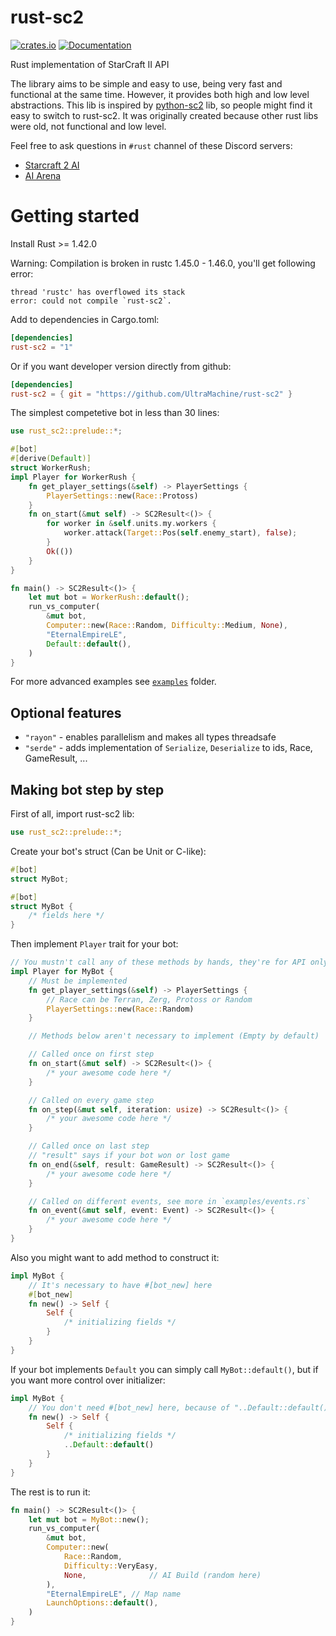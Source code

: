 # rust-sc2
[![crates.io](https://img.shields.io/crates/v/rust-sc2.svg)](https://crates.io/crates/rust-sc2)
[![Documentation](https://docs.rs/rust-sc2/badge.svg)](https://docs.rs/rust-sc2)

Rust implementation of StarCraft II API

The library aims to be simple and easy to use, being very fast and functional at the same time. However, it provides both high and low level abstractions. This lib is inspired by [python-sc2](https://github.com/BurnySc2/python-sc2) lib, so people might find it easy to switch to rust-sc2. It was originally created because other rust libs were old, not functional and low level.

Feel free to ask questions in `#rust` channel of these Discord servers:
- [Starcraft 2 AI](https://discord.gg/Emm5Ztz)
- [AI Arena](https://discord.gg/yDBzbtC)

# Getting started
Install Rust >= 1.42.0

Warning: Compilation is broken in rustc 1.45.0 - 1.46.0, you'll get following error:
```
thread 'rustc' has overflowed its stack
error: could not compile `rust-sc2`.
```

Add to dependencies in Cargo.toml:
```toml
[dependencies]
rust-sc2 = "1"
```
Or if you want developer version directly from github:
```toml
[dependencies]
rust-sc2 = { git = "https://github.com/UltraMachine/rust-sc2" }
```

The simplest competetive bot in less than 30 lines:
```rust
use rust_sc2::prelude::*;

#[bot]
#[derive(Default)]
struct WorkerRush;
impl Player for WorkerRush {
    fn get_player_settings(&self) -> PlayerSettings {
        PlayerSettings::new(Race::Protoss)
    }
    fn on_start(&mut self) -> SC2Result<()> {
        for worker in &self.units.my.workers {
            worker.attack(Target::Pos(self.enemy_start), false);
        }
        Ok(())
    }
}

fn main() -> SC2Result<()> {
    let mut bot = WorkerRush::default();
    run_vs_computer(
        &mut bot,
        Computer::new(Race::Random, Difficulty::Medium, None),
        "EternalEmpireLE",
        Default::default(),
    )
}
```

For more advanced examples see [`examples`](https://github.com/UltraMachine/rust-sc2/tree/master/examples) folder.

## Optional features
- `"rayon"` - enables parallelism and makes all types threadsafe
- `"serde"` - adds implementation of `Serialize`, `Deserialize` to ids, Race, GameResult, ...

## Making bot step by step
First of all, import rust-sc2 lib:
```rust
use rust_sc2::prelude::*;
```
Create your bot's struct (Can be Unit or C-like):
```rust
#[bot]
struct MyBot;
```
```rust
#[bot]
struct MyBot {
    /* fields here */
}
```
Then implement `Player` trait for your bot:
```rust
// You mustn't call any of these methods by hands, they're for API only
impl Player for MyBot {
    // Must be implemented
    fn get_player_settings(&self) -> PlayerSettings {
        // Race can be Terran, Zerg, Protoss or Random
        PlayerSettings::new(Race::Random)
    }

    // Methods below aren't necessary to implement (Empty by default)

    // Called once on first step
    fn on_start(&mut self) -> SC2Result<()> {
        /* your awesome code here */
    }

    // Called on every game step
    fn on_step(&mut self, iteration: usize) -> SC2Result<()> {
        /* your awesome code here */
    }

    // Called once on last step
    // "result" says if your bot won or lost game
    fn on_end(&self, result: GameResult) -> SC2Result<()> {
        /* your awesome code here */
    }

    // Called on different events, see more in `examples/events.rs`
    fn on_event(&mut self, event: Event) -> SC2Result<()> {
        /* your awesome code here */
    }
}
```
Also you might want to add method to construct it:
```rust
impl MyBot {
    // It's necessary to have #[bot_new] here
    #[bot_new]
    fn new() -> Self {
        Self {
            /* initializing fields */
        }
    }
}
```
If your bot implements `Default` you can simply call `MyBot::default()`, but if you want more control over initializer:
```rust
impl MyBot {
    // You don't need #[bot_new] here, because of "..Default::default()"
    fn new() -> Self {
        Self {
            /* initializing fields */
            ..Default::default()
        }
    }
}
```
The rest is to run it:
```rust
fn main() -> SC2Result<()> {
    let mut bot = MyBot::new();
    run_vs_computer(
        &mut bot,
        Computer::new(
            Race::Random,
            Difficulty::VeryEasy,
            None,              // AI Build (random here)
        ),
        "EternalEmpireLE", // Map name
        LaunchOptions::default(),
    )
}
```
